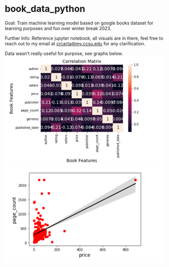# book_data_python
Goal: Train machine learning model based on google books dataset for learning purposes and fun over winter break 2023.

Further Info: Reference jupyter notebook, all visuals are in there, feel free to reach out to my email at crcarta@my.ccsu.edu for any clarification. 

Data wasn't really useful for purpose, see graphs below.
<img src="PROJECT_ROOT_DIR/images/heatmap.png">
<img src="PROJECT_ROOT_DIR/images/regline.png">
